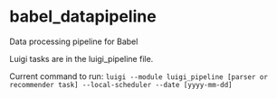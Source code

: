 # babel_datapipeline
Data processing pipeline for Babel

Luigi tasks are in the luigi_pipeline file. 

Current command to run:
`luigi --module luigi_pipeline [parser or recommender task] --local-scheduler --date [yyyy-mm-dd]`
